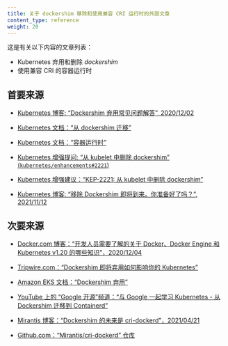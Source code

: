 ```yaml
---
title: 关于 dockershim 移除和使用兼容 CRI 运行时的外部文章
content_type: reference
weight: 20
---
```


<!-- 
title: External Articles on dockershim Removal and on Using CRI-compatible Runtimes
content_type: reference
weight: 20
-->

<!-- overview -->
<!-- 
This is a list of articles about:

	- the Kubernetes' deprecation and removal of _dockershim_
	- using CRI-compatible container runtimes
-->
这是有关以下内容的文章列表：

- Kubernetes 弃用和删除 _dockershim_
- 使用兼容 CRI 的容器运行时
<!-- body -->

<!-- 
## Primary sources

* [Kubernetes Blog: "Dockershim Deprecation FAQ", 2020/12/02](/blog/2020/12/02/dockershim-faq/)

* [Kubernetes Documentation: "Migrating from dockershim"](/docs/tasks/administer-cluster/migrating-from-dockershim/)

* [Kubernetes Documentation: "Container runtimes"](/docs/setup/production-environment/container-runtimes/)

* [Kubernetes enhancement issue: "Removing dockershim from kubelet" (`kubernetes/enhancements#2221`)](https://github.com/kubernetes/enhancements/issues/2221)

* [Kubernetes enhancement proposal: "KEP-2221: Removing dockershim from kubelet"](https://github.com/kubernetes/enhancements/blob/master/keps/sig-node/2221-remove-dockershim/README.md)

* [Kubernetes Blog: "Dockershim removal is coming. Are you ready?", 2021/11/12](/blog/2021/11/12/are-you-ready-for-dockershim-removal/)
-->

## 首要来源

* [Kubernetes 博客: “Dockershim 弃用常见问题解答”, 2020/12/02](/blog/2020/12/02/dockershim-faq/)

* [Kubernetes 文档：“从 dockershim 迁移”](/zh/docs/tasks/administer-cluster/migrating-from-dockershim/)

* [Kubernetes 文档：“容器运行时”](/zh/docs/setup/production-environment/container-runtimes/)

* [Kubernetes 增强提问: “从 kubelet 中删除 dockershim” (`kubernetes/enhancements#2221`)](https://github.com/kubernetes/enhancements/issues/2221)

* [Kubernetes 增强建议：“KEP-2221: 从 kubelet 中删除 dockershim”](https://github.com/kubernetes/enhancements/blob/master/keps/sig-node/2221-remove-dockershim/README.md)

* [Kubernetes 博客: “移除 Dockershim 即将到来。你准备好了吗？”, 2021/11/12](/blog/2021/11/12/are-you-ready-for-dockershim-removal/)

<!-- 
## Secondary sources

* [Docker.com blog: "What developers need to know about Docker, Docker Engine, and Kubernetes v1.20", 2020/12/04](https://www.docker.com/blog/what-developers-need-to-know-about-docker-docker-engine-and-kubernetes-v1-20/)

* [Tripwire.com: "How Dockershim’s Forthcoming Deprecation Affects Your Kubernetes"](https://www.tripwire.com/state-of-security/security-data-protection/cloud/how-dockershim-forthcoming-deprecation-affects-your-kubernetes/)

* [Amazon EKS documentation: "Dockershim deprecation"](https://docs.aws.amazon.com/eks/latest/userguide/dockershim-deprecation.html)

* ["Google Open Source" channel on YouTube: "Learn Kubernetes with Google - Migrating from Dockershim to Containerd"](https://youtu.be/fl7_4hjT52g)

* [Mirantis Blog: "The Future of Dockershim is cri-dockerd", 2021/04/21](https://www.mirantis.com/blog/the-future-of-dockershim-is-cri-dockerd/)

* [Github.com: "Mirantis/cri-dockerd" repo](https://github.com/Mirantis/cri-dockerd)
-->
## 次要来源

* [Docker.com 博客：“开发人员需要了解的关于 Docker、Docker Engine 和 Kubernetes v1.20 的哪些知识”，2020/12/04](https://www.docker.com/blog/what-developers-need-to-know-about-docker-docker-engine-and-kubernetes-v1-20/)

* [Tripwire.com：“Dockershim 即将弃用如何影响你的 Kubernetes”](https://www.tripwire.com/state-of-security/security-data-protection/cloud/how-dockershim-forthcoming-deprecation-affects-your-kubernetes/)

* [Amazon EKS 文档：“Dockershim 弃用”](https://docs.aws.amazon.com/eks/latest/userguide/dockershim-deprecation.html)

* [YouTube 上的 “Google 开源”频道：“与 Google 一起学习 Kubernetes - 从 Dockershim 迁移到 Containerd”](https://youtu.be/fl7_4hjT52g)

* [Mirantis 博客：“Dockershim 的未来是 cri-dockerd”，2021/04/21](https://www.mirantis.com/blog/the-future-of-dockershim-is-cri-dockerd/)

* [Github.com：“Mirantis/cri-dockerd” 仓库](https://github.com/Mirantis/cri-dockerd)
